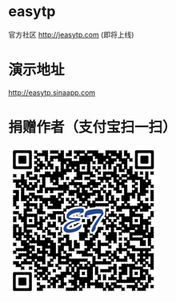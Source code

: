 # easytp
官方社区 http://jeasytp.com (即将上线)

# 演示地址
http://easytp.sinaapp.com

# 捐赠作者（支付宝扫一扫）
![支付宝捐赠](donate.alipay.png)